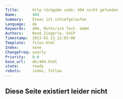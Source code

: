 ```yaml
---
Title:      http rückgabe code: 404 nicht gefunden
Name:       404
Summary:    Etwas ist schiefgelaufen
Language:   de
Keywords:   404, Rothirsch Tech. GmbH
Authors:    René Zingerle, SSCP
Timestamp:  2022-01-13_12:03:00
Template:   files.html
Index:      none
ChangeFreq: yearly
Priority:   0.0
base_url:   de/404.html
state:      ready
robots:     index, follow
---
```


## Diese Seite existiert leider nicht
